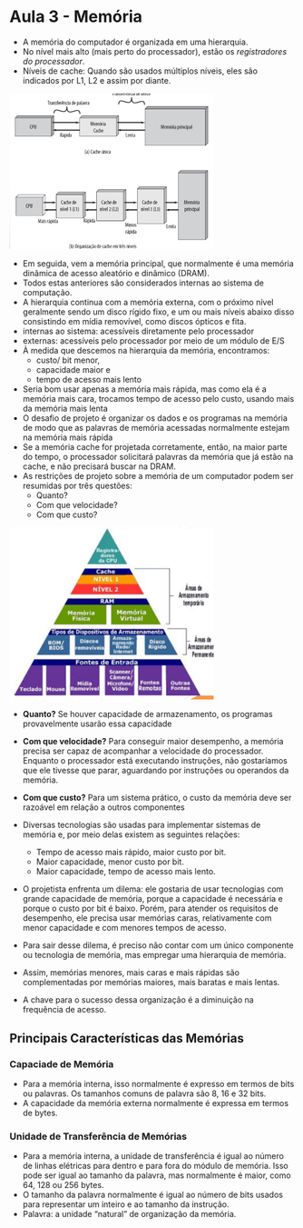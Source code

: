 # Aula 3 - Memória

* A memória do computador é organizada em uma hierarquia.
* No nível mais alto (mais perto do processador), estão os *registradores do processador*.
* Níveis de cache: Quando são usados múltiplos níveis, eles são indicados por
L1, L2 e assim por diante.

<img src="imgs/cache.png"  style="width:360px;margin-left:auto;margin-right:auto;">


* Em seguida, vem a memória principal, que normalmente é uma memória dinâmica de acesso aleatório e dinâmico (DRAM). 
* Todos estas anteriores são considerados internas ao sistema de computação. 
* A hierarquia continua com a memória externa, com o próximo nível geralmente sendo um disco rígido fixo, e um ou mais níveis abaixo disso consistindo em mídia removível, como discos ópticos e fita.
* internas ao sistema: acessíveis diretamente pelo processador
* externas: acessíveis pelo processador por meio de um módulo de E/S
* À medida que descemos na hierarquia da memória, encontramos:
    * custo/ bit menor,
    * capacidade maior e
    * tempo de acesso mais lento
* Seria bom usar apenas a memória mais rápida, mas como ela é a memória mais cara, trocamos tempo de acesso pelo custo, usando mais da memória mais lenta
* O desafio de projeto é organizar os dados e os programas na memória de modo que as palavras de memória acessadas normalmente estejam na memória mais rápida
* Se a memória cache for projetada corretamente, então, na maior parte do tempo, o processador solicitará palavras da memória que já estão na cache, e não precisará buscar na DRAM.
* As restrições de projeto sobre a memória de um computador podem ser resumidas por três questões:
  - Quanto?
  - Com que velocidade?
  - Com que custo?

<img src="imgs/memoria.png"  style="width:360px;">


* **Quanto?** Se houver capacidade de armazenamento, os programas provavelmente usarão essa capacidade
* **Com que velocidade?** Para conseguir maior desempenho, a memória precisa ser capaz de acompanhar a velocidade do processador. Enquanto o processador está executando instruções, não gostaríamos que ele tivesse que parar, aguardando por instruções ou operandos da memória.
* **Com que custo?** Para um sistema prático, o custo da memória deve ser razoável em relação a outros componentes


* Diversas tecnologias são usadas para implementar sistemas de memória e, por meio delas existem as seguintes relações:
  * Tempo de acesso mais rápido, maior
custo por bit.
  * Maior capacidade, menor custo por bit.
  * Maior capacidade, tempo de acesso mais lento.

* O projetista enfrenta um dilema: ele gostaria de usar tecnologias com grande capacidade de memória, porque a capacidade é necessária e porque o custo por bit é baixo. Porém, para atender os requisitos de desempenho, ele precisa usar memórias caras, relativamente com menor capacidade e com menores tempos de acesso.

* Para sair desse dilema, é preciso não contar com um único componente ou tecnologia de memória, mas empregar uma hierarquia de memória.

* Assim, memórias menores, mais caras e mais rápidas são complementadas por memórias maiores, mais baratas e mais lentas.

* A chave para o sucesso dessa organização é a diminuição na frequência de acesso.


## Principais Características das Memórias

### Capaciade de Memória

* Para a memória interna, isso normalmente é expresso em termos de bits ou palavras. Os tamanhos comuns de palavra são 8, 16 e 32 bits.
* A capacidade da memória externa normalmente é expressa em termos de bytes.

### Unidade de Transferência de Memórias

* Para a memória interna, a unidade de transferência é igual ao número de linhas elétricas para dentro e para fora do módulo de memória. Isso pode ser igual ao tamanho da palavra, mas normalmente
é maior, como 64, 128 ou 256 bytes.
* O tamanho da palavra normalmente é igual ao número de bits usados para representar um inteiro e ao tamanho da instrução.
* Palavra: a unidade “natural” de organização da memória.